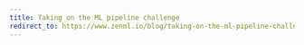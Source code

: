 ```yaml
---
title: Taking on the ML pipeline challenge
redirect_to: https://www.zenml.io/blog/taking-on-the-ml-pipeline-challenge
---
```

